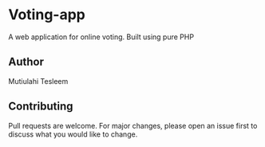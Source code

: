 # Voting-app


A web application for online voting. Built using pure PHP


## Author
Mutiulahi Tesleem 

## Contributing
Pull requests are welcome. For major changes, please open an issue first to discuss what you would like to change.
